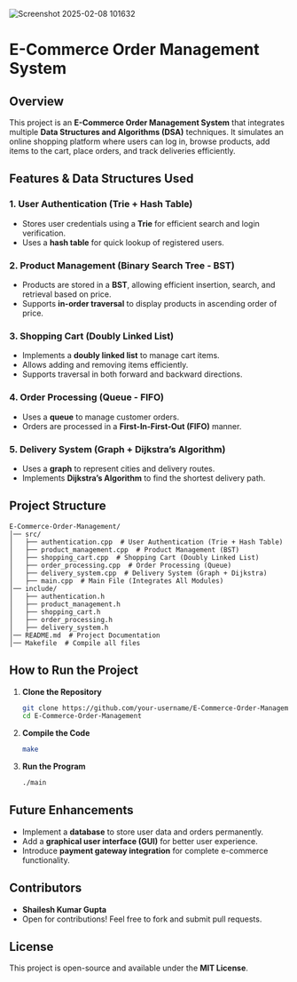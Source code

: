 ![Screenshot 2025-02-08 101632](https://github.com/user-attachments/assets/b305ed6f-f5fe-4287-8c2e-f7cf7b5e6ced)
# E-Commerce Order Management System

## Overview
This project is an **E-Commerce Order Management System** that integrates multiple **Data Structures and Algorithms (DSA)** techniques. It simulates an online shopping platform where users can log in, browse products, add items to the cart, place orders, and track deliveries efficiently.

## Features & Data Structures Used

### 1. **User Authentication (Trie + Hash Table)**
   - Stores user credentials using a **Trie** for efficient search and login verification.
   - Uses a **hash table** for quick lookup of registered users.

### 2. **Product Management (Binary Search Tree - BST)**
   - Products are stored in a **BST**, allowing efficient insertion, search, and retrieval based on price.
   - Supports **in-order traversal** to display products in ascending order of price.

### 3. **Shopping Cart (Doubly Linked List)**
   - Implements a **doubly linked list** to manage cart items.
   - Allows adding and removing items efficiently.
   - Supports traversal in both forward and backward directions.

### 4. **Order Processing (Queue - FIFO)**
   - Uses a **queue** to manage customer orders.
   - Orders are processed in a **First-In-First-Out (FIFO)** manner.

### 5. **Delivery System (Graph + Dijkstra’s Algorithm)**
   - Uses a **graph** to represent cities and delivery routes.
   - Implements **Dijkstra’s Algorithm** to find the shortest delivery path.

## Project Structure
```
E-Commerce-Order-Management/
│── src/
│   ├── authentication.cpp  # User Authentication (Trie + Hash Table)
│   ├── product_management.cpp  # Product Management (BST)
│   ├── shopping_cart.cpp  # Shopping Cart (Doubly Linked List)
│   ├── order_processing.cpp  # Order Processing (Queue)
│   ├── delivery_system.cpp  # Delivery System (Graph + Dijkstra)
│   ├── main.cpp  # Main File (Integrates All Modules)
│── include/
│   ├── authentication.h
│   ├── product_management.h
│   ├── shopping_cart.h
│   ├── order_processing.h
│   ├── delivery_system.h
│── README.md  # Project Documentation
│── Makefile  # Compile all files
```

## How to Run the Project
1. **Clone the Repository**
   ```sh
   git clone https://github.com/your-username/E-Commerce-Order-Management.git
   cd E-Commerce-Order-Management
   ```
2. **Compile the Code**
   ```sh
   make
   ```
3. **Run the Program**
   ```sh
   ./main
   ```

## Future Enhancements
- Implement a **database** to store user data and orders permanently.
- Add a **graphical user interface (GUI)** for better user experience.
- Introduce **payment gateway integration** for complete e-commerce functionality.

## Contributors
- **Shailesh Kumar Gupta**
- Open for contributions! Feel free to fork and submit pull requests.

## License
This project is open-source and available under the **MIT License**.
